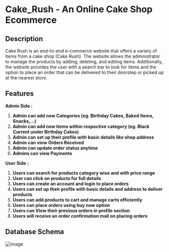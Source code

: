 # Cake_Rush - An Online Cake Shop Ecommerce

## Description
Cake Rush is an end-to-end e-commerce website that offers a variety of items from a cake shop (Cake Rush). The website allows the administrator to manage the 
products by adding, deleting, and editing items. Additionally, the website provides the user with a search bar to look for items and the option to place an order 
that can be delivered to their doorstep or picked up at the nearest store.

## Features

**Admin Side :** 

1. **Admin can add new Categories (eg. Birthday Cakes, Baked Items, Snacks,…)** 
2. **Admin can add new items within respective category (eg. Black Current under Birthday Cakes)**
3. **Admin can set up their profile with basic details like shop address**
4. **Admin can view Orders Received**
5. **Admin can update order status anytime**
6. **Admins can view Payments**

**User Side :**

1. **Users can search for products category wise and with price range**
2. **User can click on products for full details**
3. **Users can create an account and login to place orders**
4. **Users can set up their profile with basic details and address to deliver products**
5. **Users can add products to cart and manage carts efficiently**
6. **Users can place orders using buy now option**
7. **Users can View their previous orders in profile section**
8. **Users will receive an order confirmation mail on placing orders**

## Database Schema
![image](https://user-images.githubusercontent.com/67195594/236443314-32f64c01-b6a4-443c-a38b-1bd4b8d51664.png)

